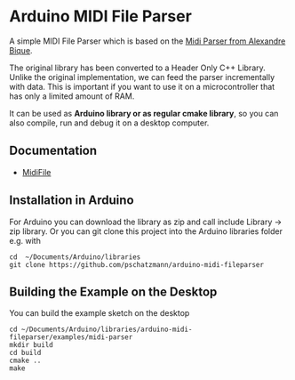 # Arduino MIDI File Parser

A simple MIDI File Parser which is based on the [Midi Parser from Alexandre Bique](https://github.com/abique/midi-parser).

The original library has been converted to a Header Only C++ Library. Unlike the original implementation, we can feed the parser incrementally with data. This is important if you want to use it on a microcontroller that has only a limited amount of RAM.

It can be used as __Arduino library or as regular cmake library__, so you can also compile, run and debug it on a desktop computer.

## Documentation 

- [MidiFile](https://pschatzmann.github.io/arduino-midi-fileparser/docs/html/classMidiFile.html)


## Installation in Arduino

For Arduino you can download the library as zip and call include Library -> zip library. Or you can git clone this project into the Arduino libraries folder e.g. with
```
cd  ~/Documents/Arduino/libraries
git clone https://github.com/pschatzmann/arduino-midi-fileparser
```

## Building the Example on the Desktop

You can build the example sketch on the desktop 
```
cd ~/Documents/Arduino/libraries/arduino-midi-fileparser/examples/midi-parser
mkdir build
cd build
cmake ..
make
```



